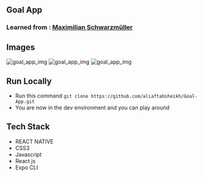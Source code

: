 ## Goal App

### Learned from : [Maximilian Schwarzmüller](https://www.udemy.com/course/react-native-the-practical-guide/)


## Images

<img src="../assets/I-1.jpeg" alt="goal_app_img">
<img src="../assets/I-2.jpeg" alt="goal_app_img">
<img src="../assets/I-3.jpeg" alt="goal_app_img">




## Run Locally

- Run this command `git clone https://github.com/aliaftabsheikh/Goal-App.git`
- You are now in the dev environment and you can play around

## Tech Stack

- REACT NATIVE
- CSS3
- Javascript
- React js
- Expo CLI
